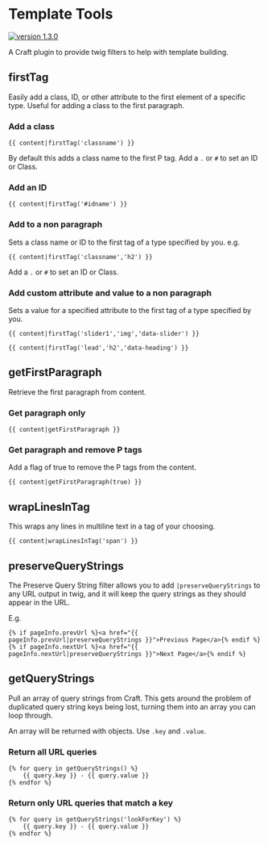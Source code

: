 # Template Tools


[![version 1.3.0](https://img.shields.io/badge/version-1.3.0-brightgreen.svg)](https://github.com/ianisted/template-tools)


A Craft plugin to provide twig filters to help with template building.



## firstTag

Easily add a class, ID, or other attribute to the first element of a specific type. Useful for adding a class to the first paragraph.

### Add a class

```
{{ content|firstTag('classname') }}
```

By default this adds a class name to the first P tag.
Add a `.` or `#` to set an ID or Class.

### Add an ID

```
{{ content|firstTag('#idname') }}
```

### Add to a non paragraph
Sets a class name or ID to the first tag of a type specified by you. e.g.

```
{{ content|firstTag('classname','h2') }}
```
Add a `.` or `#` to set an ID or Class.

### Add custom attribute and value to a non paragraph
Sets a value for a specified attribute to the first tag of a type specified by you.
```
{{ content|firstTag('slider1','img','data-slider') }}
```


```
{{ content|firstTag('lead','h2','data-heading') }}
```



## getFirstParagraph

Retrieve the first paragraph from content.

### Get paragraph only

```
{{ content|getFirstParagraph }}
```

### Get paragraph and remove P tags

Add a flag of true to remove the P tags from the content.

```
{{ content|getFirstParagraph(true) }}
```


## wrapLinesInTag

This wraps any lines in multiline text in a tag of your choosing.

```
{{ content|wrapLinesInTag('span') }}
```

## preserveQueryStrings

The Preserve Query String filter allows you to add `|preserveQueryStrings` to any URL output in twig, and it will keep the query strings as they should appear in the URL.

E.g.

```
{% if pageInfo.prevUrl %}<a href="{{ pageInfo.prevUrl|preserveQueryStrings }}">Previous Page</a>{% endif %}
{% if pageInfo.nextUrl %}<a href="{{ pageInfo.nextUrl|preserveQueryStrings }}">Next Page</a>{% endif %}
```


## getQueryStrings

Pull an array of query strings from Craft. This gets around the problem of duplicated query string keys being lost, turning them into an array you can loop through.

An array will be returned with objects. Use `.key` and `.value`.

### Return all URL queries

```
{% for query in getQueryStrings() %}
	{{ query.key }} - {{ query.value }}
{% endfor %}
```

### Return only URL queries that match a key

```
{% for query in getQueryStrings('lookForKey') %}
	{{ query.key }} - {{ query.value }}
{% endfor %}
```

